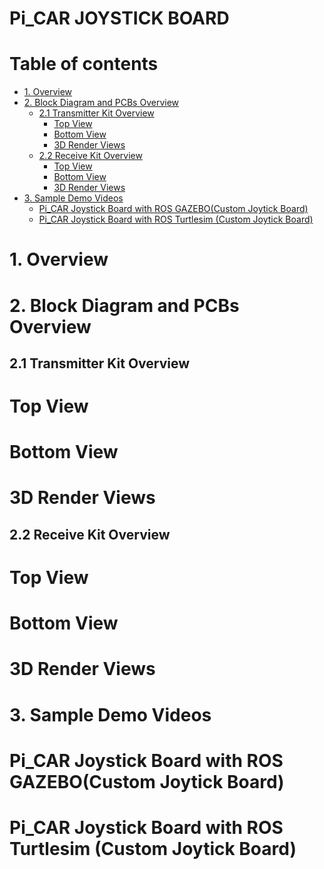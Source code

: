 # Pi_CAR JOYSTICK BOARD

Table of contents
=================
<!--ts-->
   * [1. Overview](#1-overview)
   * [2. Block Diagram and PCBs Overview](#2-block-diagram-and-pcbs-overview)
      * [2.1 Transmitter Kit Overview](#21-transmitter-kit-overview)
        * [Top View](#top-view)
        * [Bottom View](#bottom-view)
        * [3D Render Views](#3d-render-views)
      * [2.2 Receive Kit Overview](#22-receive-kit-overview)
        * [Top View](#top-view-1)
        * [Bottom View](#bottom-view-1)
        * [3D Render Views](#3d-render-views-1)
   * [3. Sample Demo Videos](#3-sample-demo-videos)
        * [Pi_CAR Joystick Board with ROS GAZEBO(Custom Joytick Board)](#pi_car-joystick-board-with-ros-gazebocustom-joytick-board)
        * [Pi_CAR Joystick Board with ROS Turtlesim (Custom Joytick Board)](#3pi_car-joystick-board-with-ros-turtlesim-custom-joytick-board)
<!--te-->

# 1. Overview

# 2. Block Diagram and PCBs Overview
## 2.1 Transmitter Kit Overview
Top View
=================


Bottom View
=================

3D Render Views
=================


## 2.2 Receive Kit Overview
Top View
=================


Bottom View
=================

3D Render Views
=================

# 3. Sample Demo Videos

Pi_CAR Joystick Board with ROS GAZEBO(Custom Joytick Board)
=================

Pi_CAR Joystick Board with ROS Turtlesim (Custom Joytick Board)
=================
